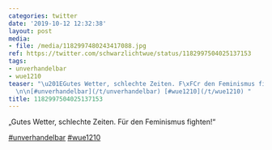 ```yaml
---
categories: twitter
date: '2019-10-12 12:32:38'
layout: post
media:
- file: /media/1182997480243417088.jpg
ref: https://twitter.com/schwarzlichtwue/status/1182997504025137153
tags:
- unverhandelbar
- wue1210
teaser: "\u201EGutes Wetter, schlechte Zeiten. F\xFCr den Feminismus fighten!\u201C\
  \n\n[#unverhandelbar](/t/unverhandelbar) [#wue1210](/t/wue1210) "
title: 1182997504025137153
---
```

„Gutes Wetter, schlechte Zeiten. Für den Feminismus fighten!“

[#unverhandelbar](/t/unverhandelbar) [#wue1210](/t/wue1210) 